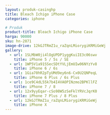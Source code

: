 ```yaml
---
layout: produk-casinghp
title: Bleach Ichigo iPhone Case
categories: iphone

# Produk
product-title: Bleach Ichigo iPhone Case
harga: 90000
sku: hn-2871
image-drive: 12kGJTRmZ1u_raZqnLMiorygiKRMiGeWj
gallery:
  - url: 1SLMbW0ji4lOgUPDP1yggKuiIE3c06swv
    title: iPhone 5 / 5s / SE
  - url: 1WP5V1a91SSecSDtYVLjEmUIw06NYzYv8
    title: iPhone 6 / 6s
  - url: 1Gia70hR2pTyUMd9ey6n6-Cx0U2QNPeqL
    title: iPhone 6 Plus / 6s Plus
  - url: 1ce9C4dL55k7b4I4VAOPINzmo2BPKllFZ
    title: iPhone 7 / 8
  - url: 12x9yyEqar-cSo98W5zSeFklYRVcJqrK0
    title: iPhone 7 Plus / 8 Plus
  - url: 12kGJTRmZ1u_raZqnLMiorygiKRMiGeWj
    title: iPhone X
---
```


